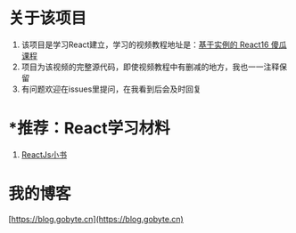 # 关于该项目
1. 该项目是学习React建立，学习的视频教程地址是：[基于实例的 React16 傻瓜课程](https://www.imooc.com/learn/1045)
2. 项目为该视频的完整源代码，即使视频教程中有删减的地方，我也一一注释保留
3. 有问题欢迎在issues里提问，在我看到后会及时回复


# *推荐：React学习材料
1. [ReactJs小书](http://huziketang.mangojuice.top/books/react/lesson23)



# 我的博客
[https://blog.gobyte.cn](https://blog.gobyte.cn)